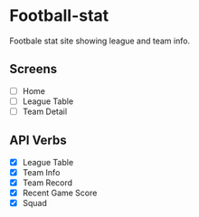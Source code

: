 # Football-stat

Footbale stat site showing league and team info.

## Screens

- [ ] Home
- [ ] League Table
- [ ] Team Detail

## API Verbs

- [x] League Table
- [x] Team Info
- [x] Team Record
- [x] Recent Game Score
- [x] Squad
